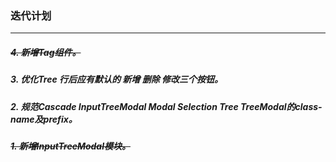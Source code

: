 ### 迭代计划
---

##### <s>4. 新增Tag组件。</s>
##### <b>3. 优化Tree 行后应有默认的 新增 删除 修改三个按钮。</b>
##### <b>2. 规范Cascade InputTreeModal Modal Selection Tree TreeModal的class-name及prefix。</b>
##### <s>1. 新增InputTreeModal模块。</s>
